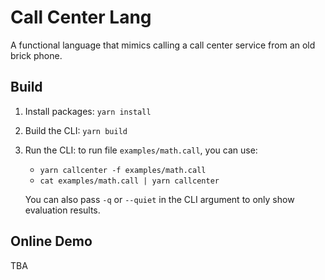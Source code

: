 Call Center Lang
================
A functional language that mimics calling a call center service from an old brick phone.

Build
-----
1. Install packages: `yarn install`
2. Build the CLI: `yarn build`
3. Run the CLI: to run file `examples/math.call`, you can use:
    - `yarn callcenter -f examples/math.call`
    - `cat examples/math.call | yarn callcenter`

    You can also pass `-q` or `--quiet` in the CLI argument to only show evaluation results.

Online Demo
----
TBA
